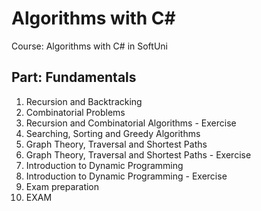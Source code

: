 # Algorithms with C#
Course: Algorithms with C# in SoftUni

## Part: Fundamentals
1. Recursion and Backtracking
2. Combinatorial Problems
3. Recursion and Combinatorial Algorithms - Exercise
4. Searching, Sorting and Greedy Algorithms
5. Graph Theory, Traversal and Shortest Paths
6. Graph Theory, Traversal and Shortest Paths - Exercise
7. Introduction to Dynamic Programming
8. Introduction to Dynamic Programming - Exercise
9. Exam preparation
10. EXAM
